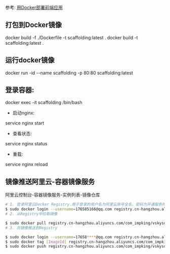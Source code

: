 参考: [用Docker部署前端应用](https://www.jianshu.com/p/08e6f00bb689)

## 打包到Docker镜像

docker build -f ./Dockerfile -t scaffolding:latest .
docker build -t scaffolding:latest .

## 运行docker镜像

docker run -id --name scaffolding -p 80:80 scaffolding:latest

## 登录容器:

docker exec -it scaffolding /bin/bash

* 启动nginx:

service nginx start

* 查看状态:

service nginx status

* 重载:

service nginx reload

## 镜像推送阿里云-容器镜像服务

阿里云控制台-容器镜像服务-实例列表-镜像仓库

``` bash
# 1. 登录阿里云Docker Registry.用于登录的用户名为阿里云账号全名，密码为开通服务时设置的密码。
$ sudo docker login --username=176585166@qq.com registry.cn-hangzhou.aliyuncs.com
# 2. 从Registry中拉取镜像

$ sudo docker pull registry.cn-hangzhou.aliyuncs.com/com_impking/vskysoft:[镜像版本号]
# 3. 将镜像推送到Registry

$ sudo docker login --username=17658****@qq.com registry.cn-hangzhou.aliyuncs.com
$ sudo docker tag [ImageId] registry.cn-hangzhou.aliyuncs.com/com_impking/vskysoft:[镜像版本号]
$ sudo docker push registry.cn-hangzhou.aliyuncs.com/com_impking/vskysoft:[镜像版本号]
```
